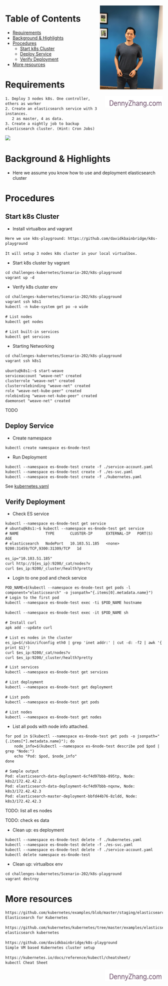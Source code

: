 <a href="https://www.dennyzhang.com"><img align="right" width="201" height="268" src="https://raw.githubusercontent.com/USDevOps/mywechat-slack-group/master/images/denny_201706.png"></a>

Table of Contents
=================

   * [Requirements](#requirements)
   * [Background &amp; Highlights](#background--highlights)
   * [Procedures](#procedures)
      * [Start k8s Cluster](#start-k8s-cluster)
      * [Deploy Service](#deploy-service)
      * [Verify Deployment](#verify-deployment)
   * [More resources](#more-resources)

# Requirements
<a href="https://www.dennyzhang.com"><img align="right" width="185" height="37" src="https://raw.githubusercontent.com/USDevOps/mywechat-slack-group/master/images/dns_small.png"></a>

```
1. Deploy 3 nodes k8s. One controller, others as worker
2. Create an elasticsearch service with 3 instances.
   2 as master, 4 as data.
3. Create a nightly job to backup elasticsearch cluster. (Hint: Cron Jobs)
```
<a href="https://www.dennyzhang.com"><img src="https://raw.githubusercontent.com/DennyZhang/challenges-kubernetes/master/images/k8s_concept3.png"/> </a>

# Background & Highlights

- Here we assume you know how to use and deployment elasticsearch cluster

# Procedures

## Start k8s Cluster
- Install virtualbox and vagrant

```
Here we use k8s-playground: https://github.com/davidkbainbridge/k8s-playground

It will setup 3 nodes k8s cluster in your local virtualbox.
```

- Start k8s cluster by vagrant
```
cd challenges-kubernetes/Scenario-202/k8s-playground
vagrant up -d
```

- Verify k8s cluster env
```
cd challenges-kubernetes/Scenario-202/k8s-playground
vagrant ssh k8s1
kubectl -n kube-system get po -o wide

# List nodes
kubectl get nodes

# List built-in services
kubectl get services
```

- Starting Networking
```
cd challenges-kubernetes/Scenario-202/k8s-playground
vagrant ssh k8s1

ubuntu@k8s1:~$ start-weave
serviceaccount "weave-net" created
clusterrole "weave-net" created
clusterrolebinding "weave-net" created
role "weave-net-kube-peer" created
rolebinding "weave-net-kube-peer" created
daemonset "weave-net" created
```

TODO

## Deploy Service

- Create namespace
```
kubectl create namespace es-6node-test
```

- Run Deployment
```
kubectl --namespace es-6node-test create -f ./service-account.yaml
kubectl --namespace es-6node-test create -f ./es-svc.yaml
kubectl --namespace es-6node-test create -f ./kubernetes.yaml
```
See [kubernetes.yaml](kubernetes.yaml)

## Verify Deployment
- Check ES service
```
kubectl --namespace es-6node-test get service
# ubuntu@k8s1:~$ kubectl --namespace es-6node-test get service
# NAME            TYPE       CLUSTER-IP      EXTERNAL-IP   PORT(S)                         AGE
# elasticsearch   NodePort   10.103.51.185   <none>        9200:31459/TCP,9300:31309/TCP   1d

es_ip="10.103.51.185"
curl http://${es_ip}:9200/_cat/nodes?v
curl $es_ip:9200/_cluster/health?pretty
```

- Login to one pod and check service
```
POD_NAME=$(kubectl --namespace es-6node-test get pods -l component="elasticsearch" -o jsonpath="{.items[0].metadata.name}")
# Login to the first pod
kubectl --namespace es-6node-test exec -ti $POD_NAME hostname

kubectl --namespace es-6node-test exec -it $POD_NAME sh

# Install curl
apk add --update curl

# List es nodes in the cluster
es_ip=$(/sbin/ifconfig eth0 | grep 'inet addr:' | cut -d: -f2 | awk '{ print $1}')
curl $es_ip:9200/_cat/nodes?v
curl $es_ip:9200/_cluster/health?pretty
```

```
# List services
kubectl --namespace es-6node-test get services

# List deployment
kubectl --namespace es-6node-test get deployment

# List pods
kubectl --namespace es-6node-test get pods

# List nodes
kubectl --namespace es-6node-test get nodes
```

- List all pods with node info attached.
```
for pod in $(kubectl --namespace es-6node-test get pods -o jsonpath="{.items[*].metadata.name}"); do
    node_info=$(kubectl --namespace es-6node-test describe pod $pod | grep "Node:")
    echo "Pod: $pod, $node_info"
done

# Sample output
Pod: elasticsearch-data-deployment-6cf4d97bbb-895tp, Node:           k8s2/172.42.42.2
Pod: elasticsearch-data-deployment-6cf4d97bbb-nqxnw, Node:           k8s3/172.42.42.3
Pod: elasticsearch-master-deployment-bbfd44b76-8zldd, Node:           k8s3/172.42.42.3
```

TODO: list all es nodes

TODO: check es data

- Clean up: es deployment
```
kubectl --namespace es-6node-test delete -f ./kubernetes.yaml
kubectl --namespace es-6node-test delete -f ./es-svc.yaml
kubectl --namespace es-6node-test delete -f ./service-account.yaml
kubectl delete namespace es-6node-test
```

- Clean up: virtualbox env
```
cd challenges-kubernetes/Scenario-202/k8s-playground
vagrant destroy
```

# More resources

```
https://github.com/kubernetes/examples/blob/master/staging/elasticsearch/README.md
Elasticsearch for Kubernetes

https://github.com/kubernetes/kubernetes/tree/master/examples/elasticsearch
elasticsearch kubernetes

https://github.com/davidkbainbridge/k8s-playground
Simple VM based Kubernetes cluster setup

https://kubernetes.io/docs/reference/kubectl/cheatsheet/
kubectl Cheat Sheet
```
<a href="https://www.dennyzhang.com"><img align="right" width="185" height="37" src="https://raw.githubusercontent.com/USDevOps/mywechat-slack-group/master/images/dns_small.png"></a>
